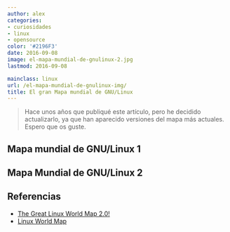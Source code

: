 ```yaml
---
author: alex
categories:
- curiosidades
- linux
- opensource
color: '#2196F3'
date: 2016-09-08
image: el-mapa-mundial-de-gnulinux-2.jpg
lastmod: 2016-09-08

mainclass: linux
url: /el-mapa-mundial-de-gnulinux-img/
title: El gran Mapa mundial de GNU/Linux
---
```


> Hace unos años que publiqué este artículo, pero he decidido actualizarlo, ya que han aparecido versiones del mapa más actuales. Espero que os guste.



## Mapa mundial de GNU/Linux 1

<figure>
    <a href="/img/el-mapa-mundial-de-gnulinux-full.png"><amp-img layout="responsive" src="/img/el-mapa-mundial-de-gnulinux-1.jpg" alt="{{ title }}" title="{{ title }}" width="680" height="383"></amp-img></a>
</figure>

<!--more--><!--ad-->

## Mapa Mundial de GNU/Linux 2

<figure>
    <a href="/img/el-mapa-mundial-de-gnulinux-2-full.jpg"><amp-img layout="responsive" src="/img/el-mapa-mundial-de-gnulinux-2.jpg" alt="{{ title }}" title="{{ title }}" width="800" height="477"></amp-img></a>
</figure>

## Referencias

- [The Great Linux World Map 2.0!][1]
- [Linux World Map](https://www.reddit.com/r/linuxmasterrace/comments/3lxrv0/linux_world_map/ "Just Linux Things in Reddit")

 [1]: http://www.dedoimedo.com/computers/linux-world-map-reloaded.html
